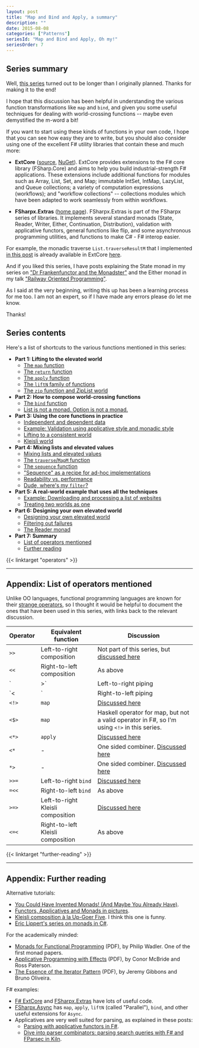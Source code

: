 ```yaml
---
layout: post
title: "Map and Bind and Apply, a summary"
description: ""
date: 2015-08-08
categories: ["Patterns"]
seriesId: "Map and Bind and Apply, Oh my!"
seriesOrder: 7
---
```


## Series summary

Well, [this series](/series/map-and-bind-and-apply-oh-my.html) turned out to be longer than I originally planned. Thanks for making it to the end!

I hope that this discussion has been helpful in understanding the various function transformations like `map` and `bind`, and given you
some useful techniques for dealing with world-crossing functions -- maybe even demystified the m-word a bit!

If you want to start using these kinds of functions in your own code, I hope that you can see how easy they are to write, but
you should also consider using one of the excellent F# utility libraries that contain these and much more:

* **ExtCore** ([source](https://github.com/jack-pappas/ExtCore), [NuGet](https://www.nuget.org/packages/ExtCore/)).
  ExtCore provides extensions to the F# core library (FSharp.Core) and aims to help you build industrial-strength F# applications.
  These extensions include additional functions for modules such as Array, List, Set, and Map; immutable IntSet, IntMap, LazyList, and
  Queue collections; a variety of computation expressions (workflows); and "workflow collections" -- collections modules which have been
  adapted to work seamlessly from within workflows.

* **FSharpx.Extras** ([home page](https://fsprojects.github.io/FSharpx.Extras/)).
  FSharpx.Extras is part of the FSharpx series of libraries.
  It implements several standard monads (State, Reader, Writer, Either, Continuation, Distribution),
  validation with applicative functors, general functions like flip, and some asynchronous programming utilities,
  and functions to make C# - F# interop easier.

For example, the monadic traverse `List.traverseResultM` that I implemented [in this post](/posts/elevated-world-4/#traverse) is already available in ExtCore
[here](https://github.com/jack-pappas/ExtCore/blob/4fc2302e74a9b5217d980e5ce2680f0b3db26c3d/ExtCore/ControlCollections.Choice.fs#L398).

And if you liked this series, I have posts explaining the State monad in my series on ["Dr Frankenfunctor and the Monadster"](/posts/monadster/)
and the Either monad in my talk ["Railway Oriented Programming"](/rop/).

As I said at the very beginning, writing this up has been a learning process for me too.
I am not an expert, so if I have made any errors please do let me know.

Thanks!

## Series contents

Here's a list of shortcuts to the various functions mentioned in this series:

* **Part 1: Lifting to the elevated world**
  * [The `map` function](/posts/elevated-world/#map)
  * [The `return` function](/posts/elevated-world/#return)
  * [The `apply` function](/posts/elevated-world/#apply)
  * [The `liftN` family of functions](/posts/elevated-world/#lift)
  * [The `zip` function and ZipList world](/posts/elevated-world/#zip)
* **Part 2: How to compose world-crossing functions**
  * [The `bind` function](/posts/elevated-world-2/#bind)
  * [List is not a monad. Option is not a monad.](/posts/elevated-world-2/#not-a-monad)
* **Part 3: Using the core functions in practice**
  * [Independent and dependent data](/posts/elevated-world-3/#dependent)
  * [Example: Validation using applicative style and monadic style](/posts/elevated-world-3/#validation)
  * [Lifting to a consistent world](/posts/elevated-world-3/#consistent)
  * [Kleisli world](/posts/elevated-world-3/#kleisli)
* **Part 4: Mixing lists and elevated values**
  * [Mixing lists and elevated values](/posts/elevated-world-4/#mixing)
  * [The `traverse`/`MapM` function](/posts/elevated-world-4/#traverse)
  * [The `sequence` function](/posts/elevated-world-4/#sequence)
  * ["Sequence" as a recipe for ad-hoc implementations](/posts/elevated-world-4/#adhoc)
  * [Readability vs. performance](/posts/elevated-world-4/#readability)
  * [Dude, where's my `filter`?](/posts/elevated-world-4/#filter)
* **Part 5: A real-world example that uses all the techniques**
  * [Example: Downloading and processing a list of websites](/posts/elevated-world-5/#asynclist)
  * [Treating two worlds as one](/posts/elevated-world-5/#asyncresult)
* **Part 6: Designing your own elevated world**
  * [Designing your own elevated world](/posts/elevated-world-6/#part6)
  * [Filtering out failures](/posts/elevated-world-6/#filtering)
  * [The Reader monad](/posts/elevated-world-6/#readermonad)
* **Part 7: Summary**
  * [List of operators mentioned](/posts/elevated-world-7/#operators)
  * [Further reading](/posts/elevated-world-7/#further-reading)

{{< linktarget "operators" >}}

----

## Appendix: List of operators mentioned

Unlike OO languages, functional programming languages are known for their [strange operators](http://en.cppreference.com/w/cpp/language/operator_precedence),
so I thought it would be helpful to document the ones that have been used in this series, with links back to the relevant discussion.

Operator  | Equivalent function | Discussion
-------------|---------|----
`>>`  | Left-to-right composition | Not part of this series, but [discussed here](/posts/function-composition/)
`<<`  | Right-to-left composition | As above
`|>`  | Left-to-right piping | As above
`<|`  | Right-to-left piping | As above
`<!>` | `map` | [Discussed here](/posts/elevated-world/#map)
`<$>` | `map` | Haskell operator for map, but not a valid operator in F#, so I'm using `<!>` in this series.
`<*>` | `apply` | [Discussed here](/posts/elevated-world/#apply)
`<*`  | - | One sided combiner. [Discussed here](/posts/elevated-world/#lift)
`*>`  | - | One sided combiner. [Discussed here](/posts/elevated-world/#lift)
`>>=` | Left-to-right `bind` | [Discussed here](/posts/elevated-world-2/#bind)
`=<<` | Right-to-left `bind` | As above
`>=>` | Left-to-right Kleisli composition | [Discussed here](/posts/elevated-world-3/#kleisli)
`<=<` | Right-to-left Kleisli composition | As above


{{< linktarget "further-reading" >}}

----

## Appendix: Further reading

Alternative tutorials:

* [You Could Have Invented Monads! (And Maybe You Already Have)](http://blog.sigfpe.com/2006/08/you-could-have-invented-monads-and.html).
* [Functors, Applicatives and Monads in pictures](http://adit.io/posts/2013-04-17-functors,_applicatives,_and_monads_in_pictures.html).
* [Kleisli composition à la Up-Goer Five](http://mergeconflict.com/kleisli-composition-a-la-up-goer-five/). I think this one is funny.
* [Eric Lippert's series on monads in C#](http://ericlippert.com/category/monads/).

For the academically minded:

* [Monads for Functional Programming](http://homepages.inf.ed.ac.uk/wadler/papers/marktoberdorf/baastad.pdf) (PDF), by Philip Wadler. One of the first monad papers.
* [Applicative Programming with Effects](http://www.soi.city.ac.uk/~ross/papers/Applicative.pdf) (PDF), by Conor McBride and Ross Paterson.
* [The Essence of the Iterator Pattern](http://www.comlab.ox.ac.uk/jeremy.gibbons/publications/iterator.pdf) (PDF), by Jeremy Gibbons and Bruno Oliveira.

F# examples:

* [F# ExtCore](https://github.com/jack-pappas/ExtCore) and
  [FSharpx.Extras](https://github.com/fsprojects/FSharpx.Extras/blob/master/src/FSharpx.Extras/ComputationExpressions/Monad.fs) have lots of useful code.
* [FSharpx.Async](https://github.com/fsprojects/FSharpx.Async/blob/master/src/FSharpx.Async/Async.fs) has `map`, `apply`, `liftN` (called "Parallel"), `bind`, and other useful extensions for `Async`.
* Applicatives are very well suited for parsing, as explained in these posts:
  * [Parsing with applicative functors in F#](http://bugsquash.blogspot.co.uk/2011/01/parsing-with-applicative-functors-in-f.html).
  * [Dive into parser combinators: parsing search queries with F# and FParsec in Kiln](http://blog.fogcreek.com/fparsec/).

